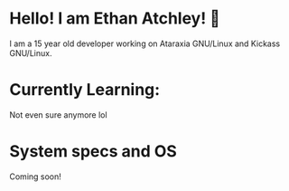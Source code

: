 # Hello! I am Ethan Atchley! :wave:
I am a 15 year old developer working on Ataraxia GNU/Linux and Kickass GNU/Linux.

# Currently Learning:

Not even sure anymore lol

# System specs and OS

Coming soon!
